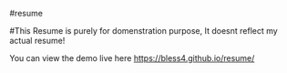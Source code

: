 #resume

#This Resume is purely for domenstration purpose, It doesnt reflect my actual resume!

You can view the demo live here    https://bless4.github.io/resume/
